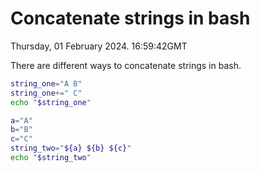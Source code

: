# Concatenate strings in bash

Thursday, 01 February 2024. 16:59:42GMT

There are different ways to concatenate strings in bash.

```bash
string_one="A B"
string_one+=" C"
echo "$string_one"

a="A"
b="B"
c="C"
string_two="${a} ${b} ${c}"
echo "$string_two"
```
